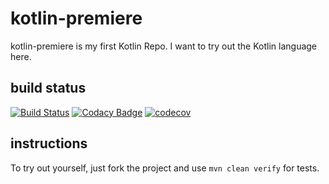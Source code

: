 # kotlin-premiere
kotlin-premiere is my first Kotlin Repo. I want to try out the Kotlin language here.

## build status
[![Build Status](https://travis-ci.org/evainga/kotlin-premiere.svg?branch=master)](https://travis-ci.org/evainga/kotlin-premiere)
[![Codacy Badge](https://api.codacy.com/project/badge/Grade/e5b5815e1b764dee9b37189a537da7e5)](https://www.codacy.com/app/evainga/kotlin-premiere?utm_source=github.com&amp;utm_medium=referral&amp;utm_content=evainga/kotlin-premiere&amp;utm_campaign=Badge_Grade)
[![codecov](https://codecov.io/gh/evainga/kotlin-premiere/branch/master/graph/badge.svg)](https://codecov.io/gh/evainga/kotlin-premiere)

## instructions
To try out yourself, just fork the project and use ```mvn clean verify``` for tests.


